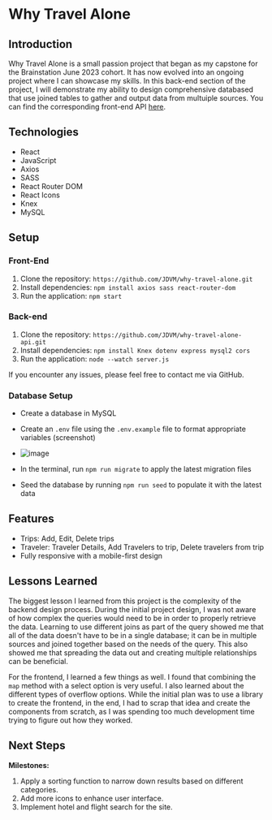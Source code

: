 # Why Travel Alone

## Introduction

Why Travel Alone is a small passion project that began as my capstone for the Brainstation June 2023 cohort. It has now evolved into an ongoing project where I can showcase my skills. In this back-end section of the project, I will demonstrate my ability to design comprehensive databased that use joined tables to gather and output data from multuiple sources. You can find the corresponding front-end API [here](https://github.com/JDVM/why-travel-alone.git).

## Technologies

- React
- JavaScript
- Axios
- SASS
- React Router DOM
- React Icons
- Knex
- MySQL

## Setup

### Front-End

1. Clone the repository: `https://github.com/JDVM/why-travel-alone.git`
2. Install dependencies: `npm install axios sass react-router-dom`
3. Run the application: `npm start`

### Back-end

1. Clone the repository: `https://github.com/JDVM/why-travel-alone-api.git`
2. Install dependencies: `npm install Knex dotenv express mysql2 cors`
3. Run the application: `node --watch server.js`

If you encounter any issues, please feel free to contact me via GitHub.

### Database Setup

- Create a database in MySQL
- Create an `.env` file using the `.env.example` file to format appropriate variables (screenshot)

- ![image](https://github.com/JDVM/why-travel-alone-api/assets/40014232/001c2c3d-c61c-4c1d-9907-44f9c6fb288c)

- In the terminal, run `npm run migrate` to apply the latest migration files
- Seed the database by running `npm run seed` to populate it with the latest data

## Features

- Trips: Add, Edit, Delete trips
- Traveler: Traveler Details, Add Travelers to trip, Delete travelers from trip
- Fully responsive with a mobile-first design

## Lessons Learned

The biggest lesson I learned from this project is the complexity of the backend design process. During the initial project design, I was not aware of how complex the queries would need to be in order to properly retrieve the data. Learning to use different joins as part of the query showed me that all of the data doesn't have to be in a single database; it can be in multiple sources and joined together based on the needs of the query. This also showed me that spreading the data out and creating multiple relationships can be beneficial.

For the frontend, I learned a few things as well. I found that combining the `map` method with a select option is very useful. I also learned about the different types of overflow options. While the initial plan was to use a library to create the frontend, in the end, I had to scrap that idea and create the components from scratch, as I was spending too much development time trying to figure out how they worked.

## Next Steps

**Milestones:**
1. Apply a sorting function to narrow down results based on different categories.
2. Add more icons to enhance user interface.
3. Implement hotel and flight search for the site.
